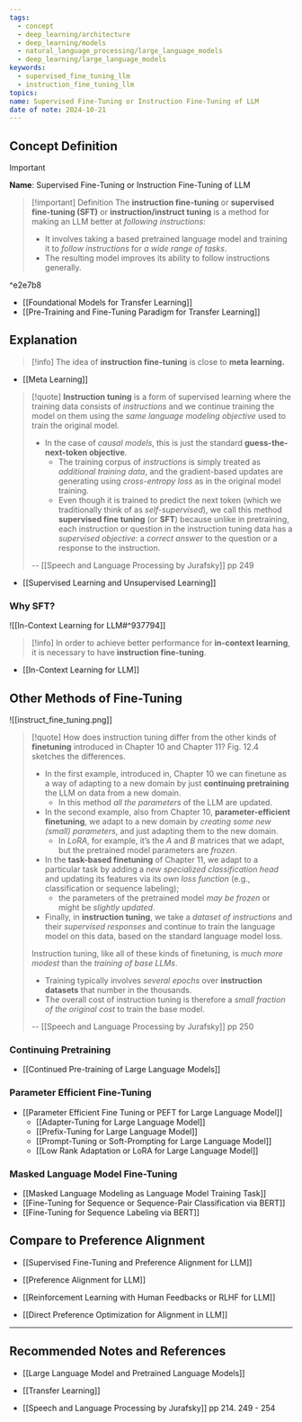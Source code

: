 ```yaml
---
tags:
  - concept
  - deep_learning/architecture
  - deep_learning/models
  - natural_language_processing/large_language_models
  - deep_learning/large_language_models
keywords:
  - supervised_fine_tuning_llm
  - instruction_fine_tuning_llm
topics: 
name: Supervised Fine-Tuning or Instruction Fine-Tuning of LLM
date of note: 2024-10-21
---
```


## Concept Definition

>[!important]
>**Name**:  Supervised Fine-Tuning or Instruction Fine-Tuning of LLM

>[!important] Definition
>The **instruction fine-tuning** or **supervised fine-tuning (SFT)** or **instruction/instruct tuning** is a method for making an LLM better at *following instructions*:
>- It involves taking a based pretrained language model and training it to *follow instructions* for *a wide range of tasks*.
>- The resulting model improves its ability to follow instructions generally.

^e2e7b8


- [[Foundational Models for Transfer Learning]]
- [[Pre-Training and Fine-Tuning Paradigm for Transfer Learning]]

## Explanation

>[!info]
>The idea of **instruction fine-tuning** is close to **meta learning.**

- [[Meta Learning]]


>[!quote]
>**Instruction tuning** is a form of supervised learning where the training data consists of *instructions* and we continue training the model on them using the *same  language modeling objective* used to train the original model. 
>- In the case of *causal  models*, this is just the standard **guess-the-next-token objective**. 
>	- The training corpus  of *instructions* is simply treated as *additional training data*, and the gradient-based  updates are generating using *cross-entropy loss* as in the original model training.  
>	- Even though it is trained to predict the next token (which we traditionally think of  as *self-supervised*), we call this method **supervised fine tuning** (or **SFT**) because unlike in pretraining, each instruction or question in the instruction tuning data has  a *supervised objective*: a *correct answer* to the question or a response to the instruction.
>	  
>-- [[Speech and Language Processing by Jurafsky]] pp 249	  

- [[Supervised Learning and Unsupervised Learning]]

### Why SFT?

![[In-Context Learning for LLM#^937794]]

>[!info]
>In order to achieve better performance for **in-context learning**, it is necessary to have **instruction fine-tuning**.

- [[In-Context Learning for LLM]]



## Other Methods of Fine-Tuning

![[instruct_fine_tuning.png]]

>[!quote]
>How does instruction tuning differ from the other kinds of **finetuning** introduced  in Chapter 10 and Chapter 11?  Fig. 12.4 sketches the differences. 
>- In the first example, introduced in, Chapter 10 we can finetune as a way of adapting to a new domain  by just **continuing pretraining** the LLM on data from a new domain. 
>	- In this method  *all the parameters* of the LLM are updated. 
>- In the second example, also from Chapter 10, **parameter-efficient finetuning**,  we adapt to a new domain by *creating some new (small) parameters*, and just adapting them to the new domain. 
>	- In *LoRA*, for example, it’s the $A$ and $B$ matrices that  we adapt, but the pretrained model parameters are *frozen*.  
>- In the **task-based finetuning** of Chapter 11, we adapt to a particular task by  adding a *new specialized classification head* and updating its features via its *own loss function* (e.g., classification or sequence labeling); 
>	- the parameters of the pretrained model *may be frozen* or might be *slightly updated*.  
>- Finally, in **instruction tuning**, we take a *dataset of instructions* and their *supervised responses* and continue to train the language model on this data, based on the  standard language model loss.  
>
>Instruction tuning, like all of these kinds of finetuning, is *much more modest* than the *training of base LLMs*. 
>- Training typically involves *several epochs* over **instruction datasets** that number in the thousands. 
>- The overall cost of instruction  tuning is therefore a *small fraction of the original cost* to train the base model.
>  
>-- [[Speech and Language Processing by Jurafsky]] pp 250  

### Continuing Pretraining

- [[Continued Pre-training of Large Language Models]]

### Parameter Efficient Fine-Tuning

- [[Parameter Efficient Fine Tuning or PEFT for Large Language Model]]
	- [[Adapter-Tuning for Large Language Model]]
	- [[Prefix-Tuning for Large Language Model]]
	- [[Prompt-Tuning or Soft-Prompting for Large Language Model]]
	- [[Low Rank Adaptation or LoRA for Large Language Model]]

### Masked Language Model Fine-Tuning

- [[Masked Language Modeling as Language Model Training Task]]
- [[Fine-Tuning for Sequence or Sequence-Pair Classification via BERT]]
- [[Fine-Tuning for Sequence Labeling via BERT]]


## Compare to Preference Alignment

- [[Supervised Fine-Tuning and Preference Alignment for LLM]]
- [[Preference Alignment for LLM]]

- [[Reinforcement Learning with Human Feedbacks or RLHF for LLM]]
- [[Direct Preference Optimization for Alignment in LLM]]






-----------
##  Recommended Notes and References



- [[Large Language Model and Pretrained Language Models]]



- [[Transfer Learning]]
- [[Speech and Language Processing by Jurafsky]] pp 214. 249 - 254